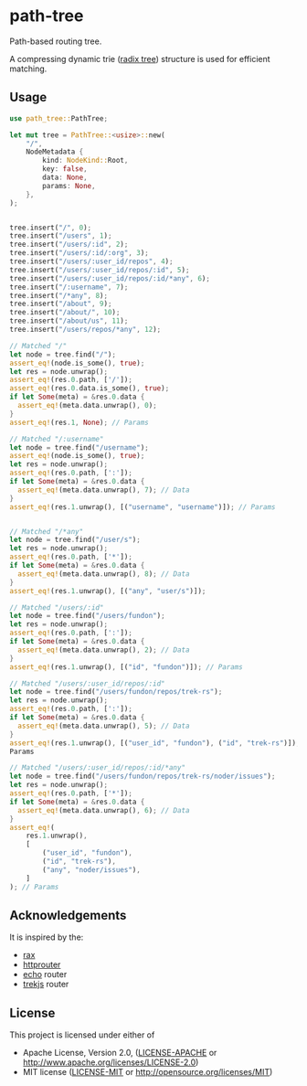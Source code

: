 # path-tree
Path-based routing tree.

A compressing dynamic trie ([radix tree]) structure is used for efficient matching.

## Usage

```rs
use path_tree::PathTree;

let mut tree = PathTree::<usize>::new(
    "/",
    NodeMetadata {
        kind: NodeKind::Root,
        key: false,
        data: None,
        params: None,
    },
);


tree.insert("/", 0);
tree.insert("/users", 1);
tree.insert("/users/:id", 2);
tree.insert("/users/:id/:org", 3);
tree.insert("/users/:user_id/repos", 4);
tree.insert("/users/:user_id/repos/:id", 5);
tree.insert("/users/:user_id/repos/:id/*any", 6);
tree.insert("/:username", 7);
tree.insert("/*any", 8);
tree.insert("/about", 9);
tree.insert("/about/", 10);
tree.insert("/about/us", 11);
tree.insert("/users/repos/*any", 12);

// Matched "/"
let node = tree.find("/");
assert_eq!(node.is_some(), true);
let res = node.unwrap();
assert_eq!(res.0.path, ['/']);
assert_eq!(res.0.data.is_some(), true);
if let Some(meta) = &res.0.data {
  assert_eq!(meta.data.unwrap(), 0);
}
assert_eq!(res.1, None); // Params

// Matched "/:username"
let node = tree.find("/username");
assert_eq!(node.is_some(), true);
let res = node.unwrap();
assert_eq!(res.0.path, [':']);
if let Some(meta) = &res.0.data {
  assert_eq!(meta.data.unwrap(), 7); // Data
}
assert_eq!(res.1.unwrap(), [("username", "username")]); // Params


// Matched "/*any"
let node = tree.find("/user/s");
let res = node.unwrap();
assert_eq!(res.0.path, ['*']);
if let Some(meta) = &res.0.data {
  assert_eq!(meta.data.unwrap(), 8); // Data
}
assert_eq!(res.1.unwrap(), [("any", "user/s")]);

// Matched "/users/:id"
let node = tree.find("/users/fundon");
let res = node.unwrap();
assert_eq!(res.0.path, [':']);
if let Some(meta) = &res.0.data {
  assert_eq!(meta.data.unwrap(), 2); // Data
}
assert_eq!(res.1.unwrap(), [("id", "fundon")]); // Params

// Matched "/users/:user_id/repos/:id"
let node = tree.find("/users/fundon/repos/trek-rs");
let res = node.unwrap();
assert_eq!(res.0.path, [':']);
if let Some(meta) = &res.0.data {
  assert_eq!(meta.data.unwrap(), 5); // Data
}
assert_eq!(res.1.unwrap(), [("user_id", "fundon"), ("id", "trek-rs")]); //
Params

// Matched "/users/:user_id/repos/:id/*any"
let node = tree.find("/users/fundon/repos/trek-rs/noder/issues");
let res = node.unwrap();
assert_eq!(res.0.path, ['*']);
if let Some(meta) = &res.0.data {
  assert_eq!(meta.data.unwrap(), 6); // Data
}
assert_eq!(
    res.1.unwrap(),
    [
        ("user_id", "fundon"),
        ("id", "trek-rs"),
        ("any", "noder/issues"),
    ]
); // Params
```

## Acknowledgements

It is inspired by the:

- [rax]
- [httprouter]
- [echo] router
- [trekjs] router

## License

This project is licensed under either of

- Apache License, Version 2.0, ([LICENSE-APACHE](LICENSE-APACHE) or
  http://www.apache.org/licenses/LICENSE-2.0)
- MIT license ([LICENSE-MIT](LICENSE-MIT) or
  http://opensource.org/licenses/MIT)


[radix tree]: https://github.com/trek-rs/radix-tree
[rax]: https://github.com/antirez/rax
[httprouter]: https://github.com/julienschmidt/httprouter
[echo]: https://github.com/labstack/echo
[trekjs]: https://github.com/trekjs/router
